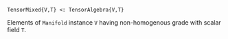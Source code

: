 ```
TensorMixed{V,T} <: TensorAlgebra{V,T}
```

Elements of `Manifold` instance `V` having non-homogenous grade with scalar field `T`.

